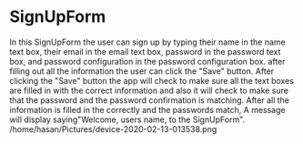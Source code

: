 # SignUpForm
In this SignUpForm the user can sign up by typing their name in the name text box, their email in the email text box, password in the password text box, and password configuration in the password configuration box. after filling out all the information the user can click the "Save" button. After clicking the "Save" button the app will check to make sure all the text boxes are filled in with the correct information and also it will check to make sure that the password and the password confirmation is matching. After all the information is filled in the correctly and the passwords match, A message will display saying"Welcome, users name, to the SignUpForm".
/home/hasan/Pictures/device-2020-02-13-013538.png
